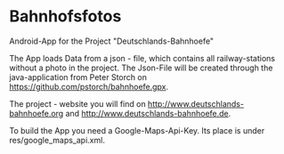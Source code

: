 # Bahnhofsfotos
Android-App for the Project "Deutschlands-Bahnhoefe"

The App loads Data from a json - file, which contains all railway-stations without a photo in the project. The Json-File will 
be created through the java-application from Peter Storch on https://github.com/pstorch/bahnhoefe.gpx.

The project - website you will find on http://www.deutschlands-bahnhoefe.org and http://www.deutschlands-bahnhoefe.de.

To build the App you need a Google-Maps-Api-Key. Its place is under res/google_maps_api.xml.


